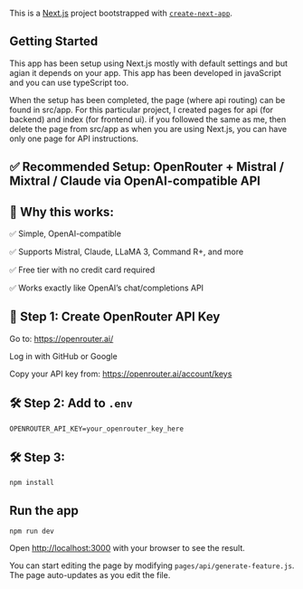 This is a [Next.js](https://nextjs.org) project bootstrapped with [`create-next-app`](https://nextjs.org/docs/app/api-reference/cli/create-next-app).

## Getting Started
This app has been setup using Next.js mostly with default settings and but agian it depends on your app. This app has been developed in javaScript and you can use typeScript too.

When the setup has been completed, the page (where api routing) can be found in src/app. For this particular project, I created pages for api (for backend) and index (for frontend ui). if you followed the same as me, then delete the page from src/app as when you are using Next.js, you can have only one page for API instructions.

## ✅ Recommended Setup: OpenRouter + Mistral / Mixtral / Claude via OpenAI-compatible API
## 🔧 Why this works:
✅ Simple, OpenAI-compatible

✅ Supports Mistral, Claude, LLaMA 3, Command R+, and more

✅ Free tier with no credit card required

✅ Works exactly like OpenAI’s chat/completions API

## 🔐 Step 1: Create OpenRouter API Key
Go to: https://openrouter.ai/

Log in with GitHub or Google

Copy your API key from: https://openrouter.ai/account/keys

## 🛠 Step 2: Add to ```.env```
```OPENROUTER_API_KEY=your_openrouter_key_here```

## 🛠 Step 3:
```npm install```

## Run the app
```npm run dev```

Open [http://localhost:3000](http://localhost:3000) with your browser to see the result.

You can start editing the page by modifying `pages/api/generate-feature.js`. The page auto-updates as you edit the file.



